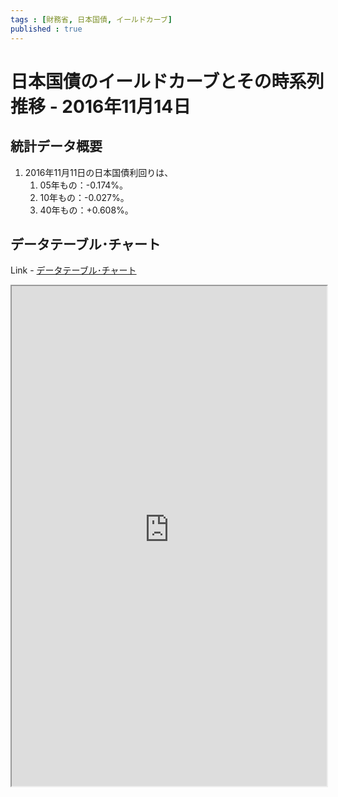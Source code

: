 ```yaml
--- 
tags : [財務省, 日本国債, イールドカーブ] 
published : true
---
```

# 日本国債のイールドカーブとその時系列推移 - 2016年11月14日
## 統計データ概要

1. 2016年11月11日の日本国債利回りは、 
	1. 05年もの：-0.174%。
	1. 10年もの：-0.027%。
	1. 40年もの：+0.608%。
	
## データテーブル･チャート
Link - [データテーブル･チャート](http://knowledgevault.saecanet.com/charts/am-consulting.co.jp-yieldCurve.html)
<iframe src="http://knowledgevault.saecanet.com/charts/am-consulting.co.jp-yieldCurve.html" width="100%" height="800px"></iframe>